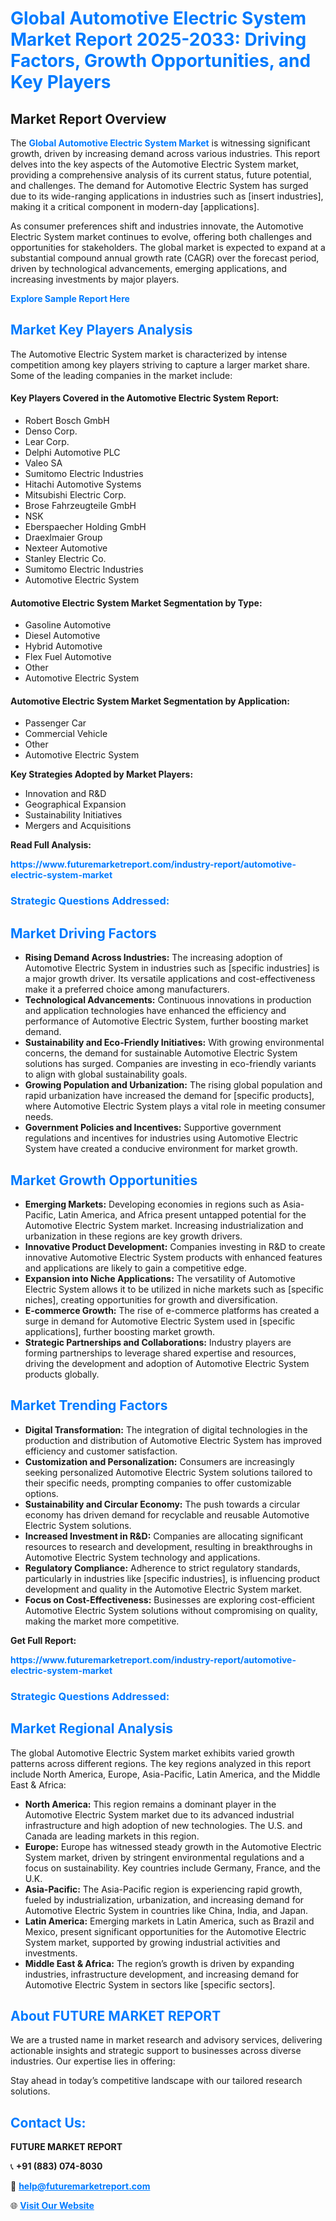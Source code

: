 <h1 style="color: #007BFF;">Global Automotive Electric System Market Report 2025-2033: Driving Factors, Growth Opportunities, and Key Players</h1>

<section id="overview">
<h2>Market Report Overview</h2>
<p>The <a href="https://www.futuremarketreport.com/industry-report/automotive-electric-system-market" style="color: #007BFF; text-decoration: none;"><strong>Global Automotive Electric System Market</strong></a> is witnessing significant growth, driven by increasing demand across various industries. This report delves into the key aspects of the Automotive Electric System market, providing a comprehensive analysis of its current status, future potential, and challenges. The demand for Automotive Electric System has surged due to its wide-ranging applications in industries such as [insert industries], making it a critical component in modern-day [applications].</p>
<p>As consumer preferences shift and industries innovate, the Automotive Electric System market continues to evolve, offering both challenges and opportunities for stakeholders. The global market is expected to expand at a substantial compound annual growth rate (CAGR) over the forecast period, driven by technological advancements, emerging applications, and increasing investments by major players.</p>
</section>

<section id="overview">
<p><a href="https://www.futuremarketreport.com/request-sample/reportId=100492" style="color: #007BFF; text-decoration: none;"><strong>Explore Sample Report Here</strong></a></p>
</section>

<section id="key-players">
<h2 style="color: #007BFF;">Market Key Players Analysis</h2>
<p>The Automotive Electric System market is characterized by intense competition among key players striving to capture a larger market share. Some of the leading companies in the market include:</p>
<h4>Key Players Covered in the Automotive Electric System Report:</h4>
<ul><li>Robert Bosch GmbH</li><li>Denso Corp.</li><li>Lear Corp.</li><li>Delphi Automotive PLC</li><li>Valeo SA</li><li>Sumitomo Electric Industries</li><li>Hitachi Automotive Systems</li><li>Mitsubishi Electric Corp.</li><li>Brose Fahrzeugteile GmbH</li><li>NSK</li><li>Eberspaecher Holding GmbH</li><li>Draexlmaier Group</li><li>Nexteer Automotive</li><li>Stanley Electric Co.</li><li>Sumitomo Electric Industries</li><li>Automotive Electric System</li></ul>
<h4>Automotive Electric System Market Segmentation by Type:</h4>
<ul><li>Gasoline Automotive</li><li>Diesel Automotive</li><li>Hybrid Automotive</li><li>Flex Fuel Automotive</li><li>Other</li><li>Automotive Electric System</li></ul>

<h4>Automotive Electric System Market Segmentation by Application:</h4>
<ul><li>Passenger Car</li><li>Commercial Vehicle</li><li>Other</li><li>Automotive Electric System</li></ul>
<p><strong>Key Strategies Adopted by Market Players:</strong></p>
<ul>
<li>Innovation and R&D</li>
<li>Geographical Expansion</li>
<li>Sustainability Initiatives</li>
<li>Mergers and Acquisitions</li>
</ul>
</section>

<section>
<p><strong>Read Full Analysis: </strong></p><a href="https://www.futuremarketreport.com/industry-report/automotive-electric-system-market" style="color: #007BFF; text-decoration: none;"><strong>https://www.futuremarketreport.com/industry-report/automotive-electric-system-market</strong></a>
<h3 style="color: #007BFF;">Strategic Questions Addressed:</h3>
</section>

<section id="driving-factors">
<h2 style="color: #007BFF;">Market Driving Factors</h2>
<ul>
<li><strong>Rising Demand Across Industries:</strong> The increasing adoption of Automotive Electric System in industries such as [specific industries] is a major growth driver. Its versatile applications and cost-effectiveness make it a preferred choice among manufacturers.</li>
<li><strong>Technological Advancements:</strong> Continuous innovations in production and application technologies have enhanced the efficiency and performance of Automotive Electric System, further boosting market demand.</li>
<li><strong>Sustainability and Eco-Friendly Initiatives:</strong> With growing environmental concerns, the demand for sustainable Automotive Electric System solutions has surged. Companies are investing in eco-friendly variants to align with global sustainability goals.</li>
<li><strong>Growing Population and Urbanization:</strong> The rising global population and rapid urbanization have increased the demand for [specific products], where Automotive Electric System plays a vital role in meeting consumer needs.</li>
<li><strong>Government Policies and Incentives:</strong> Supportive government regulations and incentives for industries using Automotive Electric System have created a conducive environment for market growth.</li>
</ul>
</section>

<section id="growth-opportunities">
<h2 style="color: #007BFF;">Market Growth Opportunities</h2>
<ul>
<li><strong>Emerging Markets:</strong> Developing economies in regions such as Asia-Pacific, Latin America, and Africa present untapped potential for the Automotive Electric System market. Increasing industrialization and urbanization in these regions are key growth drivers.</li>
<li><strong>Innovative Product Development:</strong> Companies investing in R&D to create innovative Automotive Electric System products with enhanced features and applications are likely to gain a competitive edge.</li>
<li><strong>Expansion into Niche Applications:</strong> The versatility of Automotive Electric System allows it to be utilized in niche markets such as [specific niches], creating opportunities for growth and diversification.</li>
<li><strong>E-commerce Growth:</strong> The rise of e-commerce platforms has created a surge in demand for Automotive Electric System used in [specific applications], further boosting market growth.</li>
<li><strong>Strategic Partnerships and Collaborations:</strong> Industry players are forming partnerships to leverage shared expertise and resources, driving the development and adoption of Automotive Electric System products globally.</li>
</ul>
</section>

<section id="trending-factors">
<h2 style="color: #007BFF;">Market Trending Factors</h2>
<ul>
<li><strong>Digital Transformation:</strong> The integration of digital technologies in the production and distribution of Automotive Electric System has improved efficiency and customer satisfaction.</li>
<li><strong>Customization and Personalization:</strong> Consumers are increasingly seeking personalized Automotive Electric System solutions tailored to their specific needs, prompting companies to offer customizable options.</li>
<li><strong>Sustainability and Circular Economy:</strong> The push towards a circular economy has driven demand for recyclable and reusable Automotive Electric System solutions.</li>
<li><strong>Increased Investment in R&D:</strong> Companies are allocating significant resources to research and development, resulting in breakthroughs in Automotive Electric System technology and applications.</li>
<li><strong>Regulatory Compliance:</strong> Adherence to strict regulatory standards, particularly in industries like [specific industries], is influencing product development and quality in the Automotive Electric System market.</li>
<li><strong>Focus on Cost-Effectiveness:</strong> Businesses are exploring cost-efficient Automotive Electric System solutions without compromising on quality, making the market more competitive.</li>
</ul>
</section>

<section>
<p><strong>Get Full Report: </strong></p><a href="https://www.futuremarketreport.com/industry-report/automotive-electric-system-market" style="color: #007BFF; text-decoration: none;"><strong>https://www.futuremarketreport.com/industry-report/automotive-electric-system-market</strong></a>
<h3 style="color: #007BFF;">Strategic Questions Addressed:</h3>
</section>


<section id="regional-analysis">
<h2 style="color: #007BFF;">Market Regional Analysis</h2>
<p>The global Automotive Electric System market exhibits varied growth patterns across different regions. The key regions analyzed in this report include North America, Europe, Asia-Pacific, Latin America, and the Middle East & Africa:</p>
<ul>
<li><strong>North America:</strong> This region remains a dominant player in the Automotive Electric System market due to its advanced industrial infrastructure and high adoption of new technologies. The U.S. and Canada are leading markets in this region.</li>
<li><strong>Europe:</strong> Europe has witnessed steady growth in the Automotive Electric System market, driven by stringent environmental regulations and a focus on sustainability. Key countries include Germany, France, and the U.K.</li>
<li><strong>Asia-Pacific:</strong> The Asia-Pacific region is experiencing rapid growth, fueled by industrialization, urbanization, and increasing demand for Automotive Electric System in countries like China, India, and Japan.</li>
<li><strong>Latin America:</strong> Emerging markets in Latin America, such as Brazil and Mexico, present significant opportunities for the Automotive Electric System market, supported by growing industrial activities and investments.</li>
<li><strong>Middle East & Africa:</strong> The region’s growth is driven by expanding industries, infrastructure development, and increasing demand for Automotive Electric System in sectors like [specific sectors].</li>
</ul>
</section>

<footer>
<h2 style="color: #007BFF;">About FUTURE MARKET REPORT</h2>
<p>We are a trusted name in market research and advisory services, delivering actionable insights and strategic support to businesses across diverse industries. Our expertise lies in offering:</p>

<p>Stay ahead in today’s competitive landscape with our tailored research solutions.</p>

<h2 style="color: #007BFF;">Contact Us:</h2>
<p><strong>FUTURE MARKET REPORT</strong></p>
<p>📞 <strong>+91 (883) 074-8030</strong></p>
<p>📧 <strong><a href="mailto:help@futuremarketreport.com" style="color: #007BFF;">help@futuremarketreport.com</a></strong></p>
<p>🌐 <strong><a href="https://www.futuremarketreport.com/" style="color: #007BFF;">Visit Our Website</a></strong></p>
</footer>
